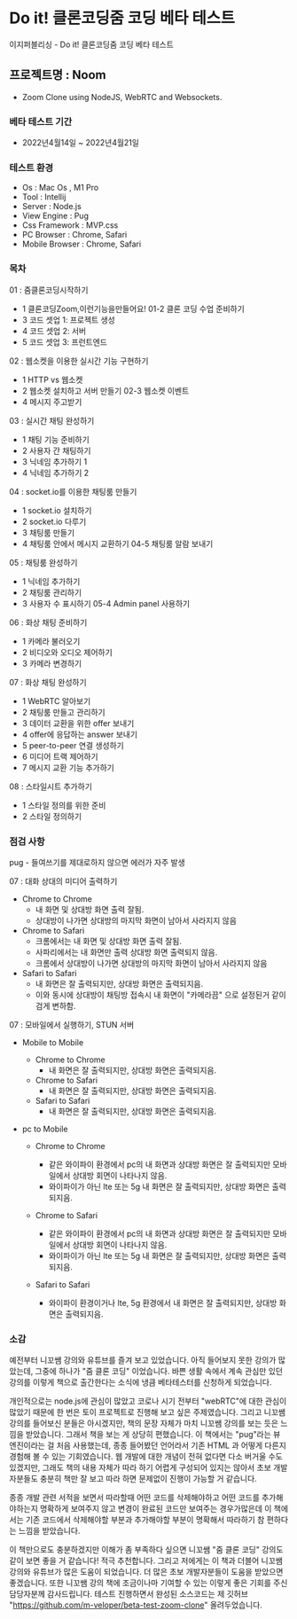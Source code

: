 # Do it! 클론코딩줌 코딩 베타 테스트
이지퍼블리싱 - Do it! 클론코딩줌 코딩 베타 테스트


## 프로젝트명 : Noom

- Zoom Clone using NodeJS, WebRTC and Websockets.

### 베타 테스트 기간
- 2022년4월14일 ~ 2022년4월21일

### 테스트 환경

- Os : Mac Os , M1 Pro
- Tool : Intellij
- Server : Node.js
- View Engine : Pug
- Css Framework : MVP.css
- PC Browser : Chrome, Safari
- Mobile Browser : Chrome, Safari

### 목차
01 : 줌클론코딩시작하기
- 1 클론코딩Zoom,이런기능을만들어요! 01-2 클론 코딩 수업 준비하기
- 3 코드 셋업 1: 프로젝트 생성
- 4 코드 셋업 2: 서버
- 5 코드 셋업 3: 프런트엔드

02 : 웹소켓을 이용한 실시간 기능 구현하기
- 1 HTTP vs 웹소켓
- 2 웹소켓 설치하고 서버 만들기 02-3 웹소켓 이벤트
- 4 메시지 주고받기

03 : 실시간 채팅 완성하기
- 1 채팅 기능 준비하기 
- 2 사용자 간 채팅하기 
- 3 닉네임 추가하기 1 
- 4 닉네임 추가하기 2

04 : socket.io를 이용한 채팅룸 만들기
- 1 socket.io 설치하기
- 2 socket.io 다루기
- 3 채팅룸 만들기
- 4 채팅룸 안에서 메시지 교환하기 04-5 채팅룸 알람 보내기

05 : 채팅룸 완성하기
- 1 닉네임 추가하기
- 2 채팅룸 관리하기
- 3 사용자 수 표시하기 05-4 Admin panel 사용하기

06 : 화상 채팅 준비하기
- 1 카메라 불러오기
- 2 비디오와 오디오 제어하기 
- 3 카메라 변경하기

07 : 화상 채팅 완성하기
- 1 WebRTC 알아보기
- 2 채팅룸 만들고 관리하기
- 3 데이터 교환을 위한 offer 보내기 
- 4 offer에 응답하는 answer 보내기
- 5 peer-to-peer 연결 생성하기
- 6 미디어 트랙 제어하기
- 7 메시지 교환 기능 추가하기

08 : 스타일시트 추가하기
- 1 스타일 정의를 위한 준비
- 2 스타일 정의하기

### 점검 사항

pug
    - 들여쓰기를 제대로하지 않으면 에러가 자주 발생

07 : 대화 상대의 미디어 출력하기
- Chrome to Chrome
  - 내 화면 및 상대방 화면 출력 잘됨.
  - 상대방이 나가면 상대방의 마지막 화면이 남아서 사라지지 않음
- Chrome to Safari
  - 크롬에서는 내 화면 및 상대방 화면 출력 잘됨.
  - 사파리에서는 내 화면만 출력 상대방 화면 출력되지 않음.
  - 크롬에서 상대방이 나가면 상대방의 마지막 화면이 남아서 사라지지 않음
- Safari to Safari
  - 내 화면은 잘 출력되지만, 상대방 화면은 출력되지음.
  - 이와 동시에 상대방이 채팅방 접속시 내 화면이 "카메라끔" 으로 설정된거 같이 검게 변하함.

07 : 모바일에서 실행하기, STUN 서버
- Mobile to Mobile
  - Chrome to Chrome
    - 내 화면은 잘 출력되지만, 상대방 화면은 출력되지음.
  - Chrome to Safari
    - 내 화면은 잘 출력되지만, 상대방 화면은 출력되지음.
  - Safari to Safari
    - 내 화면은 잘 출력되지만, 상대방 화면은 출력되지음.

- pc to Mobile
  - Chrome to Chrome
    - 같은 와이파이 환경에서 pc의 내 화면과 상대방 화면은 잘 출력되지만 모바일에서
      상대방 회면이 나타나지 않음.
    - 와이파이가 아닌 lte 또는 5g 내 화면은 잘 출력되지만, 상대방 화면은 출력되지음.
    
  - Chrome to Safari
    - 같은 와이파이 환경에서 pc의 내 화면과 상대방 화면은 잘 출력되지만 모바일에서
      상대방 회면이 나타나지 않음.
    - 와이파이가 아닌 lte 또는 5g 내 화면은 잘 출력되지만, 상대방 화면은 출력되지음.
    
  - Safari to Safari
    - 와이파이 환경이거나 lte, 5g 환경에서 내 화면은 잘 출력되지만, 상대방 화면은 출력되지음.

### 소감

예전부터 니꼬쌤 강의와 유튜브를 즐겨 보고 있었습니다. 아직 들어보지 못한 강의가 많았는데, 그중에 하나가 "줌 클론 코딩" 이었습니다.
바쁜 생활 속에서 계속 관심만 있던 강의를 이렇게 책으로 출간한다는 소식에 냉큼 베타테스터를 신청하게 되었습니다.

개인적으로는 node.js에 관심이 많았고 코로나 시기 전부터 "webRTC"에 대한 관심이 많았기 때문에 한 번은 토이 프로젝트로 진행해 보고 싶은 주제였습니다.
그리고 니꼬쌤 강의를 들어보신 분들은 아시겠지만, 책의 문장 자체가 마치 니꼬쌤 강의를 보는 듯은 느낌을 받았습니다. 그래서 책을 보는 게 상당히 편했습니다.
이 책에서는 "pug"라는 뷰 엔진이라는 걸 처음 사용했는데, 종종 들어봤던 언어라서 기존 HTML 과 어떻게 다른지 경험해 볼 수 있는 기회였습니다.
웹 개발에 대한 개념이 전혀 없다면 다소 버거울 수도 있겠지만, 그래도 책의 내용 자체가 따라 하기 어렵게 구성되어 있지는 않아서
초보 개발자분들도 충분히 책만 잘 보고 따라 하면 문제없이 진행이 가능할 거 같습니다. 

종종 개발 관련 서적을 보면서 따라할때 어떤 코드를 삭제해야하고 어떤 코드를 추가해야하는지 명확하게 보여주지 않고 변경이 완료된 코드만 보여주는 경우가많은데
이 책에서는 기존 코드에서 삭제해야할 부분과 추가해야할 부분이 명확해서 따라하기 참 편하다는 느낌을 받았습니다.

이 책만으로도 충분하겠지만 이해가 좀 부족하다 싶으면 니꼬쌤 "줌 클론 코딩" 강의도 같이 보면 좋을 거 같습니다! 적극 추천합니다.
그리고 저에게는 이 책과 더블어 니꼬쌤 강의와 유튜브가 많은 도움이 되었습니다. 더 많은 초보 개발자분들이 도움을 받았으면 좋겠습니다.
또한 니꼬쌤 강의 책에 조금이나마 기여할 수 있는 이렇게 좋은 기회를 주신 담당자분께 감사드립니다.
테스트 진행하면서 완성된 소스코드는 제 깃허브 "https://github.com/m-veloper/beta-test-zoom-clone" 올려두었습니다.








